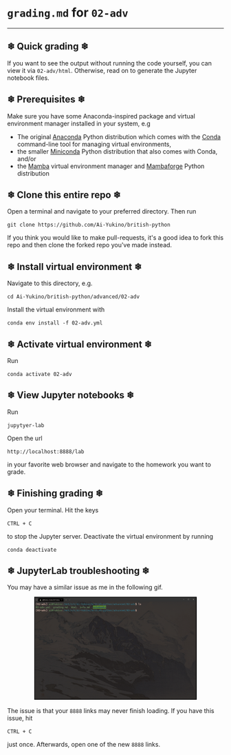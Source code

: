 # `grading.md` for `02-adv`

---

## ❄ Quick grading ❄

If you want to see the output without running the code yourself, you can view it via `02-adv/html`. Otherwise, read on to generate the Jupyter notebook files.

## ❄ Prerequisites ❄

Make sure you have some Anaconda-inspired package and virtual environment manager installed in your system, e.g

- The original [Anaconda](https://www.anaconda.com/) Python distribution which comes with the [Conda](https://docs.conda.io/en/latest/) command-line tool for managing virtual environments,
- the smaller [Miniconda](https://docs.conda.io/en/latest/miniconda.html) Python distribution that also comes with Conda, and/or
- the [Mamba](https://mamba.readthedocs.io/en/latest/index.html) virtual environment manager and [Mambaforge](https://mamba.readthedocs.io/en/latest/installation.html#fresh-install) Python distribution

## ❄ Clone this entire repo ❄

Open a terminal and navigate to your preferred directory. Then run

```
git clone https://github.com/Ai-Yukino/british-python
```

If you think you would like to make pull-requests, it's a good idea to fork this repo and then clone the forked repo you've made instead.

## ❄ Install virtual environment ❄

Navigate to this directory, e.g.

```
cd Ai-Yukino/british-python/advanced/02-adv
```

Install the virtual environment with

```
conda env install -f 02-adv.yml
```

## ❄ Activate virtual environment ❄

Run

```
conda activate 02-adv
```

## ❄ View Jupyter notebooks ❄

Run

```
jupytyer-lab
```

Open the url

```
http://localhost:8888/lab
```

in your favorite web browser and navigate to the homework you want to grade.

## ❄ Finishing grading ❄

Open your terminal. Hit the keys

```
CTRL + C
```

to stop the Jupyter server. Deactivate the virtual environment by running

```
conda deactivate
```

## ❄ JupyterLab troubleshooting ❄

You may have a similar issue as me in the following gif.

<div align="center">
    <img src="images/issue.gif" style="width:75%">
</div>

The issue is that your `8888` links may never finish loading. If you have this issue, hit

```
CTRL + C
```

just once. Afterwards, open one of the new `8888` links.
